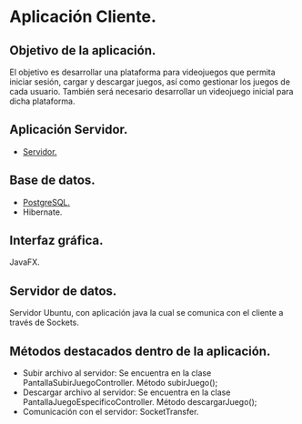 # Aplicación Cliente.

## Objetivo de la aplicación.

El objetivo es desarrollar una plataforma para videojuegos que permita iniciar sesión, cargar y descargar juegos, así como gestionar los juegos de cada usuario. También será necesario desarrollar un videojuego inicial para dicha plataforma.

## Aplicación Servidor.

* [Servidor.](https://gitlab.com/iesaglinformatica/curso_22_23/reto_dam2/equipo1/cliente_servidor/servidor)

## Base de datos.
* [PostgreSQL.](https://gitlab.com/iesaglinformatica/curso_22_23/reto_dam2/equipo1/cliente_servidor/cliente/-/blob/main/Sql/Postgresql_bd_mysteam.sql)
* Hibernate.

## Interfaz gráfica.
JavaFX.

## Servidor de datos.
Servidor Ubuntu, con aplicación java la cual se comunica con el cliente a través de Sockets. 

## Métodos destacados dentro de la aplicación.

* Subir archivo al servidor: Se encuentra en la clase PantallaSubirJuegoController. Método subirJuego();
* Descargar archivo al servidor:  Se encuentra en la clase PantallaJuegoEspecificoController. Método descargarJuego();
* Comunicación con el servidor: SocketTransfer.
